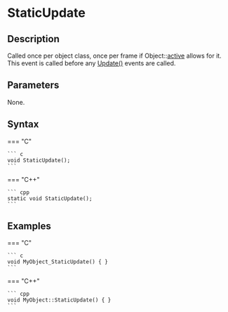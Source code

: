 # StaticUpdate

## Description
Called once per object class, once per frame if Object::[active](TODO) allows for it. This event is called before any [Update()](Update.md) events are called.

## Parameters
None.

## Syntax
=== "C"

	``` c
	void StaticUpdate();
	```

=== "C++"

	``` cpp
	static void StaticUpdate();
	```

## Examples
=== "C"

	``` c
	void MyObject_StaticUpdate() { }
	```

=== "C++"

	``` cpp
	void MyObject::StaticUpdate() { }
	```